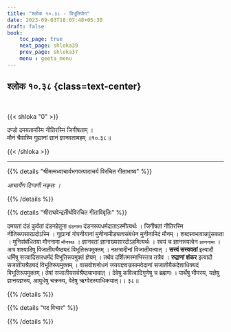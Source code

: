 ```yaml
---
title: "श्लोक १०.३८ - विभूतियोग"
date: 2023-09-03T18:07:48+05:30
draft: false
book:
    toc_page: true
    next_page: shloka39
    prev_page: shloka37
    menu : geeta_menu
---
```




## श्लोक १०.३८ {class=text-center}

<br/>

{{< shloka  "0"  >}}

दण्डो दमयतामस्मि नीतिरस्मि जिगीषताम् ।  
मौनं चैवास्मि गुह्यानां ज्ञानं ज्ञानवतामहम् ॥१०.३८॥ 

{{< /shloka >}}

---


{{% details "श्रीमत्मध्वाचार्यभगवत्पादाचर्य विरचित  गीताभाष्य" %}}

*आचार्येण टिप्पणी नकृतः ।*

{{% /details %}}



{{% details "श्रीराघवेन्द्रतीर्थविरचित गीताविवृतिः" %}}

दमयतां दंडं कुर्वतां दंडनहेतुना `दंडनामा` 
दंडनरूपधर्मदाताऽस्मीत्यर्थः । 
जिगीषतां नीतिरस्मि नीतिरूपसारप्रदोऽस्मि । 
गुह्यानां गोपनीयानां मुनीनामीड्यत्वसंबंधेन 
मुनीनामिदं मौनम्‌ । शब्दस्वभावान्नपुंसकता । 
मुनिसंबंधितया मौननामा `मौनस्थः` । 
ज्ञानवतां ज्ञानाख्यसारदोऽहमित्यर्थः । 
स्वयं च ज्ञानरूपत्वेन `ज्ञाननामा` । 
अत्र शश्यादिषु विजातीयश्रैष्ठ्यदं 
विभूतिरूपमुक्तम्‌ । नक्षत्रादीनां विजातीयत्वात्‌ । 
**सत्त्वं सत्त्ववतां** इत्यादौ 
धर्मिषु सत्त्वादिसारधर्मदं विभूतिरूपमुक्तं ज्ञेयम्‌ । 
तथैव दर्शितमस्माभिस्तत्र तत्रैव । 
**रुद्राणां शंकर** इत्यादौ सजातीयश्रैठ्यदं 
विभूतिरूपमुक्तम्‌ । वासवोशनोधनं जययज्ञवज्रसामवेदानां 
सजातीयैकदेशाधिक्यदं विभूतिरूपमुक्तम्‌। 
तेषां सजातीयसर्वश्रैष्ठ्याभावात्‌ । 
देवेषु कवित्वादिगुणेषु च ब्रह्मणः । 
पार्थेषु भीमस्य, यज्ञेषु ज्ञानयज्ञस्य, 
आयुधेषु चक्रस्य, वेदेषु
ऋग्वेदस्याधिकयात्‌।। ३८॥

{{% /details %}}



{{% details "पद विचार" %}}


{{% /details %}}
